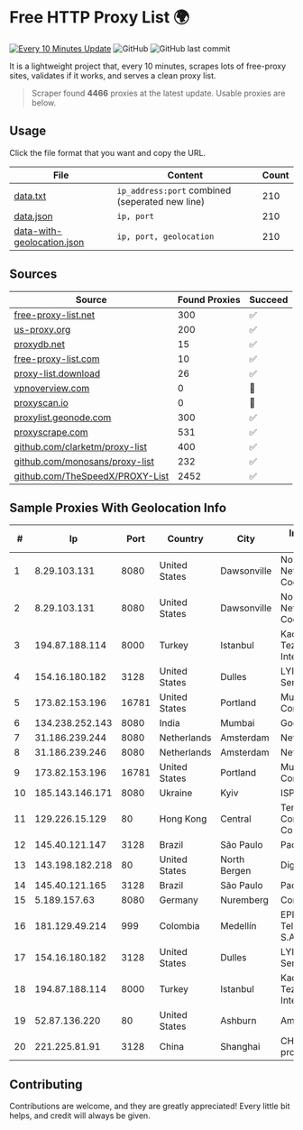 
# Free HTTP Proxy List 🌍

[![Every 10 Minutes Update](https://github.com/mertguvencli/http-proxy-list/actions/workflows/main.yml/badge.svg?branch=main)](https://github.com/mertguvencli/http-proxy-list/actions/workflows/main.yml)
![GitHub](https://img.shields.io/github/license/mertguvencli/http-proxy-list)
![GitHub last commit](https://img.shields.io/github/last-commit/mertguvencli/http-proxy-list)

It is a lightweight project that, every 10 minutes, scrapes lots of free-proxy sites, validates if it works, and serves a clean proxy list.


> Scraper found **4466** proxies at the latest update. Usable proxies are below.

## Usage

Click the file format that you want and copy the URL.


|File|Content|Count|
|----|-------|-----|
|[data.txt](https://raw.githubusercontent.com/mertguvencli/http-proxy-list/main/proxy-list/data.txt)|`ip_address:port` combined (seperated new line)|210|
|[data.json](https://raw.githubusercontent.com/mertguvencli/http-proxy-list/main/proxy-list/data.json)|`ip, port`|210|
|[data-with-geolocation.json](https://raw.githubusercontent.com/mertguvencli/http-proxy-list/main/proxy-list/data-with-geolocation.json)|`ip, port, geolocation`|210|

## Sources

|Source|Found Proxies|Succeed|
|------|-------------|-------|
|[free-proxy-list.net](https://free-proxy-list.net)|300|✅|
|[us-proxy.org](https://www.us-proxy.org)|200|✅|
|[proxydb.net](http://proxydb.net)|15|✅|
|[free-proxy-list.com](https://free-proxy-list.com/?page=&port=&type%5B%5D=http&type%5B%5D=https&up_time=0&search=Search)|10|✅|
|[proxy-list.download](https://www.proxy-list.download/HTTP)|26|✅|
|[vpnoverview.com](https://vpnoverview.com/privacy/anonymous-browsing/free-proxy-servers)|0|🚫|
|[proxyscan.io](https://www.proxyscan.io)|0|🚫|
|[proxylist.geonode.com](https://proxylist.geonode.com/api/proxy-list?limit=300&page=1&sort_by=lastChecked&sort_type=desc&protocols=http,https)|300|✅|
|[proxyscrape.com](https://api.proxyscrape.com/v2/?request=displayproxies&protocol=http&timeout=10000&country=all&ssl=all&anonymity=all)|531|✅|
|[github.com/clarketm/proxy-list](https://raw.githubusercontent.com/clarketm/proxy-list/master/proxy-list-raw.txt)|400|✅|
|[github.com/monosans/proxy-list](https://raw.githubusercontent.com/monosans/proxy-list/main/proxies/http.txt)|232|✅|
|[github.com/TheSpeedX/PROXY-List](https://raw.githubusercontent.com/TheSpeedX/PROXY-List/master/http.txt)|2452|✅|


## Sample Proxies With Geolocation Info

|#|Ip|Port|Country|City|Internet Service Provider|
|-|--|----|-------|----|-------------------------|
|1|8.29.103.131|8080|United States|Dawsonville|North Georgia Network Cooperative, Inc|
|2|8.29.103.131|8080|United States|Dawsonville|North Georgia Network Cooperative, Inc|
|3|194.87.188.114|8000|Turkey|Istanbul|Kadir Huseyin Tezcan Nosspeed Internet Teknolojileri|
|4|154.16.180.182|3128|United States|Dulles|LYIT Internet Services|
|5|173.82.153.196|16781|United States|Portland|Multacom Corporation|
|6|134.238.252.143|8080|India|Mumbai|Google LLC|
|7|31.186.239.244|8080|Netherlands|Amsterdam|NetSkope Inc|
|8|31.186.239.246|8080|Netherlands|Amsterdam|NetSkope Inc|
|9|173.82.153.196|16781|United States|Portland|Multacom Corporation|
|10|185.143.146.171|8080|Ukraine|Kyiv|ISP UTELS|
|11|129.226.15.129|80|Hong Kong|Central|Tencent Cloud Computing (Beijing) Co|
|12|145.40.121.147|3128|Brazil|São Paulo|Packet Host, Inc.|
|13|143.198.182.218|80|United States|North Bergen|DigitalOcean, LLC|
|14|145.40.121.165|3128|Brazil|São Paulo|Packet Host, Inc.|
|15|5.189.157.63|8080|Germany|Nuremberg|Contabo GmbH|
|16|181.129.49.214|999|Colombia|Medellín|EPM Telecomunicaciones S.A. E.S.P.|
|17|154.16.180.182|3128|United States|Dulles|LYIT Internet Services|
|18|194.87.188.114|8000|Turkey|Istanbul|Kadir Huseyin Tezcan Nosspeed Internet Teknolojileri|
|19|52.87.136.220|80|United States|Ashburn|Amazon.com, Inc.|
|20|221.225.81.91|3128|China|Shanghai|CHINANET jiangsu province network|



## Contributing

Contributions are welcome, and they are greatly appreciated! Every
little bit helps, and credit will always be given.

